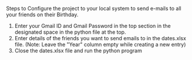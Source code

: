 Steps to Configure the project to your local system to send e-mails to all your friends on their Birthday.

1. Enter your Gmail ID and Gmail Password in the top section in the designated space in the python file at the top.
2. Enter details of the friends you want to send emails to in the dates.xlsx file. (Note: Leave the "Year" column empty while creating a new entry)
3. Close the dates.xlsx file and run the python program
